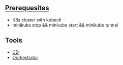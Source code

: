 ## [Prerequesites](./docs/stack/prerequesites/README.md)
- K8s cluster with kubectl
- minikube stop && minikube start && minikube tunnel

## Tools
- [CD](./docs/stack/tools/cicd/argocd.md)
- [Orchestrator](./docs/stack/tools/orchestrator/airflow.md)
